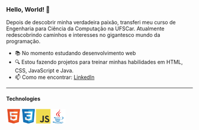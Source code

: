 ### Hello, World! 👋
Depois de descobrir minha verdadeira paixão, transferi meu curso de Engenharia para Ciência da Computação na UFSCar. Atualmente redescobrindo caminhos e interesses no gigantesco mundo da programação.

- :books: No momento estudando desenvolvimento web
- 🔍 Estou fazendo projetos para treinar minhas habilidades em HTML, CSS, JavaScript e Java.
- 📫 Como me encontrar: [LinkedIn](https://www.linkedin.com/in/matheus-nogueira-camargo-366589120/)
<hr />

#### Technologies
<img align="left" alt="HTML5" width="40px" src="https://github.com/devicons/devicon/blob/master/icons/html5/html5-original.svg">
<img align="left" alt="CSS3" width="40px" src="https://github.com/devicons/devicon/blob/master/icons/css3/css3-original.svg">
<img align="left" alt="JavaScript" width="40px" src="https://github.com/devicons/devicon/blob/master/icons/javascript/javascript-original.svg">
<img align="left" alt="Java" width="40px" src="https://github.com/devicons/devicon/blob/master/icons/java/java-original.svg">

[LinkedIn]: https://www.linkedin.com/in/matheus-nogueira-camargo-366589120/
[Gmail]: mailto:mthnogueira0027@gmail.com
